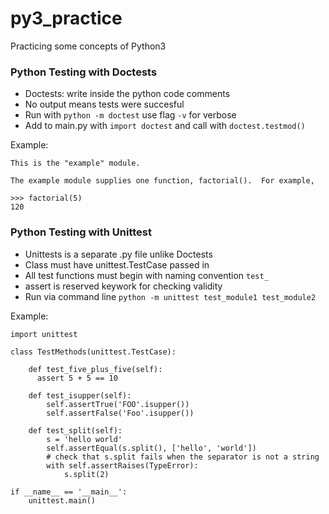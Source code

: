 # py3_practice

Practicing some concepts of Python3

### Python Testing with Doctests

* Doctests: write inside the python code comments
* No output means tests were succesful
* Run with `python -m doctest` use flag `-v` for verbose
* Add to main.py with `import doctest` and call with `doctest.testmod()`

Example:
```
This is the "example" module.

The example module supplies one function, factorial().  For example,

>>> factorial(5)
120
```

### Python Testing with Unittest

* Unittests is a separate .py file unlike Doctests
* Class must have unittest.TestCase passed in
* All test functions must begin with naming convention `test_`
* assert is reserved keywork for checking validity
* Run via command line ```python -m unittest test_module1 test_module2```

Example:
```
import unittest

class TestMethods(unittest.TestCase):

    def test_five_plus_five(self):
      assert 5 + 5 == 10

    def test_isupper(self):
        self.assertTrue('FOO'.isupper())
        self.assertFalse('Foo'.isupper())

    def test_split(self):
        s = 'hello world'
        self.assertEqual(s.split(), ['hello', 'world'])
        # check that s.split fails when the separator is not a string
        with self.assertRaises(TypeError):
            s.split(2)

if __name__ == '__main__':
    unittest.main()
```
